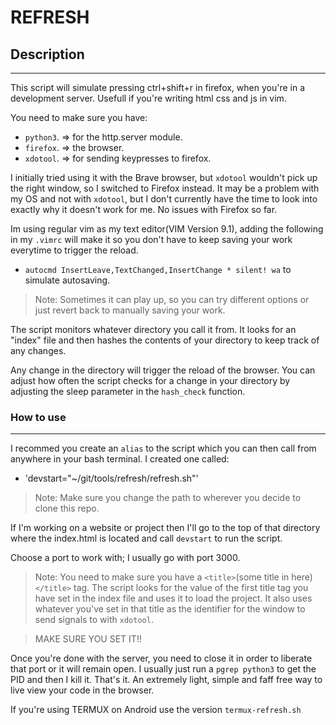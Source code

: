 # REFRESH
## Description
---
This script will simulate pressing ctrl+shift+r in firefox, when you're in a development server. Usefull if you're writing html css and js in vim.

You need to  make sure you have: 
- `python3`. => for the http.server module.
- `firefox`. => the browser.
- `xdotool`. => for sending keypresses to firefox.

I initially tried using it with the Brave browser, but `xdotool` wouldn't pick up the right window, so I switched to Firefox instead. 
It may be a problem with my OS and not with `xdotool`, but I don't currently have the time to look into exactly why it doesn't work for me.
No issues with Firefox so far. 

Im using regular vim as my text editor(VIM Version 9.1), adding the following in my `.vimrc` will make it so you don't have to keep saving your work everytime to trigger the reload.
- `autocmd InsertLeave,TextChanged,InsertChange * silent! wa` to simulate autosaving.
> Note: Sometimes it can play up, so you can try different options or just revert back to manually saving your work.

The script monitors whatever directory you call it from. It looks for an "index" file and then hashes the contents of your directory to keep track of any changes. 

Any change in the directory will trigger the reload of the browser. You can adjust how often the script checks for a change in your directory by adjusting the sleep parameter in the `hash_check` function.
### How to use
---
I recommed you create an `alias` to the script which you can then call from anywhere in your bash terminal.
I created one called:
- 'devstart="~/git/tools/refresh/refresh.sh"' 
> Note: Make sure you change the path to wherever you decide to clone this repo.

If I'm working on a website or project then I'll go to the top of that directory where the index.html is located and call `devstart` to run the script. 

Choose a port to work with; I usually go with port 3000.

> Note: You need to make sure you have a `<title>`(some title in here)`</title>` tag. The script looks for the value of the first title tag you have set in the index file and uses it to load the project. It also uses whatever you've set in that title as the identifier for the window to send signals to with `xdotool`. 

>MAKE SURE YOU SET IT!!

Once you're done with the server, you need to close it in order to liberate that port or it will remain open.
I usually just run a `pgrep python3` to get the PID and then I kill it. 
That's it. An extremely light, simple and faff free way to live view your code in the browser.

If you're using TERMUX on Android use the version `termux-refresh.sh`
